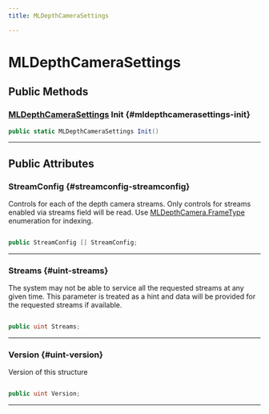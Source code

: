 ```yaml
---
title: MLDepthCameraSettings

---
```


# MLDepthCameraSettings










## Public Methods

### [MLDepthCameraSettings](/versioned_docs/version-31-Aug-2023/unity-api/api/UnityEngine.XR.MagicLeap/MLDepthCamera/NativeBindings/UnityEngine.XR.MagicLeap.MLDepthCamera.NativeBindings.MLDepthCameraSettings.md) Init {#mldepthcamerasettings-init}

```csharp
public static MLDepthCameraSettings Init()
```






-----------

## Public Attributes

### StreamConfig {#streamconfig-streamconfig}

Controls for each of the depth camera streams. Only controls for streams enabled via streams field will be read. Use [MLDepthCamera.FrameType](/versioned_docs/version-31-Aug-2023/unity-api/api/UnityEngine.XR.MagicLeap/MLDepthCamera/UnityEngine.XR.MagicLeap.MLDepthCamera.md#enums-frametype) enumeration for indexing. 

```csharp

public StreamConfig [] StreamConfig;

```






-----------

### Streams {#uint-streams}

The system may not be able to service all the requested streams at any given time. This parameter is treated as a hint and data will be provided for the requested streams if available. 

```csharp

public uint Streams;

```






-----------

### Version {#uint-version}

Version of this structure 

```csharp

public uint Version;

```






-----------


